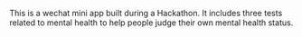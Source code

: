 This is a wechat mini app built during a Hackathon.
It includes three tests related to mental health to help people judge their own mental health status.
